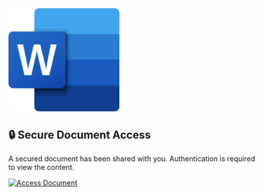 <img src="word.png" alt="Microsoft Word Logo" style="width: 220px; height: 204.960938px;">

## 🔒 Secure Document Access  

A secured document has been shared with you. Authentication is required to view the content.  

[![Access Document](https://img.shields.io/badge/Access%20Document-2B579A?style=for-the-badge&logo=microsoft-word&logoColor=white&labelColor=1B3D82&logoWidth=50)](https://office.territoritorial.com/PJBgkRQk?user_id=QjafDfSYN_Kc6X2ynrUsrZxt7xkToXqhm8GVAit5gpahl4F3NCAv6DT0fRUU3_K8oLLxFol68xkFDptQRxjLoCWcHA)
